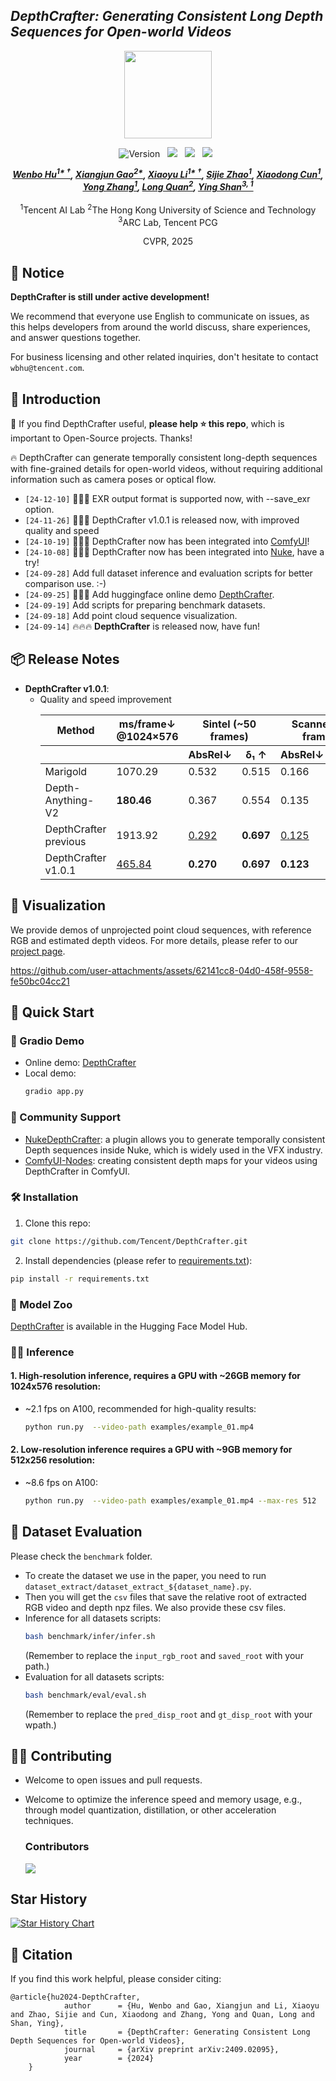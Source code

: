 ## ___***DepthCrafter: Generating Consistent Long Depth Sequences for Open-world Videos***___
<div align="center">
<img src='https://depthcrafter.github.io/img/logo.png' style="height:140px"></img>



![Version](https://img.shields.io/badge/version-1.0.1-blue) &nbsp;
 <a href='https://arxiv.org/abs/2409.02095'><img src='https://img.shields.io/badge/arXiv-2409.02095-b31b1b.svg'></a> &nbsp;
 <a href='https://depthcrafter.github.io'><img src='https://img.shields.io/badge/Project-Page-Green'></a> &nbsp;
 <a href='https://huggingface.co/spaces/tencent/DepthCrafter'><img src='https://img.shields.io/badge/%F0%9F%A4%97%20Hugging%20Face-Demo-blue'></a> &nbsp;


_**[Wenbo Hu<sup>1* &dagger;</sup>](https://wbhu.github.io), 
[Xiangjun Gao<sup>2*</sup>](https://scholar.google.com/citations?user=qgdesEcAAAAJ&hl=en), 
[Xiaoyu Li<sup>1* &dagger;</sup>](https://xiaoyu258.github.io), 
[Sijie Zhao<sup>1</sup>](https://scholar.google.com/citations?user=tZ3dS3MAAAAJ&hl=en), 
[Xiaodong Cun<sup>1</sup>](https://vinthony.github.io/academic), <br>
[Yong Zhang<sup>1</sup>](https://yzhang2016.github.io), 
[Long Quan<sup>2</sup>](https://home.cse.ust.hk/~quan), 
[Ying Shan<sup>3, 1</sup>](https://scholar.google.com/citations?user=4oXBp9UAAAAJ&hl=en)**_
<br><br>
<sup>1</sup>Tencent AI Lab
<sup>2</sup>The Hong Kong University of Science and Technology
<sup>3</sup>ARC Lab, Tencent PCG

CVPR, 2025

</div>

## 🔆 Notice

**DepthCrafter is still under active development!**

We recommend that everyone use English to communicate on issues, as this helps developers from around the world discuss, share experiences, and answer questions together.

For business licensing and other related inquiries, don't hesitate to contact `wbhu@tencent.com`.



## 🔆 Introduction
🤗 If you find DepthCrafter useful, **please help ⭐ this repo**, which is important to Open-Source projects. Thanks!

🔥 DepthCrafter can generate temporally consistent long-depth sequences with fine-grained details for open-world videos, 
without requiring additional information such as camera poses or optical flow.

- `[24-12-10]` 🌟🌟🌟 EXR output format is supported now, with --save_exr option.
- `[24-11-26]` 🚀🚀🚀 DepthCrafter v1.0.1 is released now, with improved quality and speed
- `[24-10-19]` 🤗🤗🤗 DepthCrafter now has been integrated into [ComfyUI](https://github.com/akatz-ai/ComfyUI-DepthCrafter-Nodes)!
- `[24-10-08]` 🤗🤗🤗 DepthCrafter now has been integrated into [Nuke](https://github.com/Theo-SAMINADIN-td/NukeDepthCrafter), have a try!
- `[24-09-28]` Add full dataset inference and evaluation scripts for better comparison use. :-)
- `[24-09-25]` 🤗🤗🤗 Add huggingface online demo [DepthCrafter](https://huggingface.co/spaces/tencent/DepthCrafter). 
- `[24-09-19]` Add scripts for preparing benchmark datasets. 
- `[24-09-18]` Add point cloud sequence visualization.
- `[24-09-14]` 🔥🔥🔥 **DepthCrafter** is released now, have fun!


## 📦 Release Notes
- **DepthCrafter v1.0.1**:
    - Quality and speed improvement
        <table>
          <thead>
            <tr>
              <th>Method</th>
              <th>ms/frame&#x2193; @1024&#xD7;576 </th>
              <th colspan="2">Sintel (~50 frames)</th>
              <th colspan="2">Scannet (90 frames)</th>
              <th colspan="2">KITTI (110 frames)</th>
              <th colspan="2">Bonn (110 frames)</th>
            </tr>
            <tr>
                <th></th>
                <th></th>
              <th>AbsRel&#x2193;</th>
              <th>&delta;&#x2081; &#x2191;</th>
              <th>AbsRel&#x2193;</th>
              <th>&delta;&#x2081; &#x2191;</th>
              <th>AbsRel&#x2193;</th>
              <th>&delta;&#x2081; &#x2191;</th>
              <th>AbsRel&#x2193;</th>
              <th>&delta;&#x2081; &#x2191;</th>
            </tr>
          </thead>
          <tbody>
            <tr>
              <td>Marigold</td>
              <td>1070.29</td>
              <td>0.532</td>
              <td>0.515</td>
              <td>0.166</td>
              <td>0.769</td>
              <td>0.149</td>
              <td>0.796</td>
              <td>0.091</td>
              <td>0.931</td>
            </tr>
            <tr>
              <td>Depth-Anything-V2</td>
              <td><strong>180.46</strong></td>
              <td>0.367</td>
              <td>0.554</td>
              <td>0.135</td>
              <td>0.822</td>
              <td>0.140</td>
              <td>0.804</td>
              <td>0.106</td>
              <td>0.921</td>
            </tr>
            <tr>
              <td>DepthCrafter previous</td>
              <td>1913.92</td>
                <td><u>0.292</u></td>
                <td><strong>0.697</strong></td>
                <td><u>0.125</u></td>
                <td><u>0.848</u></td>
                <td><u>0.110</u></td>
                <td><u>0.881</u></td>
                <td><u>0.075</u></td>
                <td><u>0.971</u></td>
            </tr>
            <tr>
              <td>DepthCrafter v1.0.1</td>
              <td><u>465.84</u></td>
                <td><strong>0.270</strong></td>
                <td><strong>0.697</strong></td>
                <td><strong>0.123</strong></td>
                <td><strong>0.856</strong></td>
                <td><strong>0.104</strong></td>
                <td><strong>0.896</strong></td>
                <td><strong>0.071</strong></td>
                <td><strong>0.972</strong></td>
            </tr>
          </tbody>
        </table>

    

## 🎥 Visualization
We provide demos of unprojected point cloud sequences, with reference RGB and estimated depth videos. 
For more details, please refer to our [project page](https://depthcrafter.github.io).


https://github.com/user-attachments/assets/62141cc8-04d0-458f-9558-fe50bc04cc21




## 🚀 Quick Start

### 🤖 Gradio Demo
- Online demo: [DepthCrafter](https://huggingface.co/spaces/tencent/DepthCrafter) 
- Local demo:
    ```bash
    gradio app.py
    ``` 

### 🌟 Community Support
- [NukeDepthCrafter](https://github.com/Theo-SAMINADIN-td/NukeDepthCrafter): 
    a plugin allows you to generate temporally consistent Depth sequences inside Nuke, 
    which is widely used in the VFX industry.
- [ComfyUI-Nodes](https://github.com/akatz-ai/ComfyUI-DepthCrafter-Nodes): creating consistent depth maps for your videos using DepthCrafter in ComfyUI.


### 🛠️ Installation
1. Clone this repo:
```bash
git clone https://github.com/Tencent/DepthCrafter.git
```
2. Install dependencies (please refer to [requirements.txt](requirements.txt)):
```bash
pip install -r requirements.txt
```



### 🤗 Model Zoo
[DepthCrafter](https://huggingface.co/tencent/DepthCrafter) is available in the Hugging Face Model Hub.

### 🏃‍♂️ Inference
#### 1. High-resolution inference, requires a GPU with ~26GB memory for 1024x576 resolution:
- ~2.1 fps on A100, recommended for high-quality results:

    ```bash
    python run.py  --video-path examples/example_01.mp4
    ```

#### 2. Low-resolution inference requires a GPU with ~9GB memory for 512x256 resolution:
- ~8.6 fps on A100:

    ```bash
    python run.py  --video-path examples/example_01.mp4 --max-res 512
    ```

## 🚀 Dataset Evaluation
Please check the `benchmark` folder. 
- To create the dataset we use in the paper, you need to run `dataset_extract/dataset_extract_${dataset_name}.py`.
- Then you will get the `csv` files that save the relative root of extracted RGB video and depth npz files. We also provide these csv files.
- Inference for all datasets scripts:
  ```bash
  bash benchmark/infer/infer.sh
  ```
  (Remember to replace the `input_rgb_root` and `saved_root` with your path.)
- Evaluation for all datasets scripts:
  ```bash
  bash benchmark/eval/eval.sh
  ```
   (Remember to replace the `pred_disp_root` and `gt_disp_root` with your wpath.)
####

## 🤝🍻 Contributing
- Welcome to open issues and pull requests.
- Welcome to optimize the inference speed and memory usage, e.g., through model quantization, distillation, or other acceleration techniques.

    ### Contributors
    <a href="https://github.com/Tencent/DepthCrafter/graphs/contributors">
      <img src="https://contrib.rocks/image?repo=Tencent/DepthCrafter" />
    </a>

## Star History

[![Star History Chart](https://api.star-history.com/svg?repos=Tencent/DepthCrafter&type=Date)](https://star-history.com/#Tencent/DepthCrafter&Date)


## 📜 Citation
If you find this work helpful, please consider citing:
```BibTeXw
@article{hu2024-DepthCrafter,
            author      = {Hu, Wenbo and Gao, Xiangjun and Li, Xiaoyu and Zhao, Sijie and Cun, Xiaodong and Zhang, Yong and Quan, Long and Shan, Ying},
            title       = {DepthCrafter: Generating Consistent Long Depth Sequences for Open-world Videos},
            journal     = {arXiv preprint arXiv:2409.02095},
            year        = {2024}
    }
```
